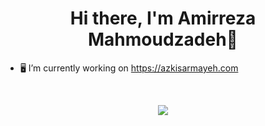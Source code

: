 <h1 align="center">Hi there, I'm Amirreza Mahmoudzadeh👋</h1>

<!--
<p align="center">
 <a href="https://linkedin.com/in/amirreza" target="_blank">
  <img src="https://img.icons8.com/fluent/48/000000/linkedin.png" />
 </a>
  
 <a href="https://twitter.com/amirreza" target="_blank">
  <img src="https://img.icons8.com/fluent/48/000000/twitter.png" />
 </a>
</p>


<p align="center"> 
 <strong>
  Professional skills
  </strong>
</p>

<p align="center"> 
  <img src="https://raw.githubusercontent.com/devicons/devicon/master/icons/csharp/csharp-original.svg" alt="csharp" width="40" height="40" />
  <img src="https://raw.githubusercontent.com/devicons/devicon/master/icons/dot-net/dot-net-original.svg" alt="dotnet" width="40" height="40" />
  <img src="https://raw.githubusercontent.com/devicons/devicon/master/icons/redis/redis-original.svg" alt="redis" width="43" height="43" />
</p>
-->




- 🖥 I’m currently working on https://azkisarmayeh.com


</br>

<p align="center">
 <a href="#" alt="Omid Rafiee's github stats"><img src="https://github-readme-stats.vercel.app/api?username=amirrezamahmoudzadeh" /></a>
</p
